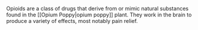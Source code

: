 Opioids are a class of drugs that derive from or mimic natural substances found in the [[Opium Poppy|opium poppy]] plant. They work in the brain to produce a variety of effects, most notably pain relief.
